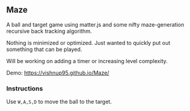 ## Maze

A ball and target game using matter.js and some nifty maze-generation recursive back tracking algorithm.

Nothing is minimized or optimized. Just wanted to quickly put out something that can be played.

Will be working on adding a timer or increasing level complexity. 

Demo: https://vishnup95.github.io/Maze/ 
### Instructions 

Use `W,A,S,D` to move the ball to the target.






